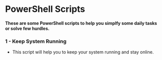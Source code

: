 # PowerShell Scripts
#### These are some PowerShell scripts to help you simplfy some daily tasks or solve few hurdles.

### 1 - Keep System Running
- This script will help you to keep your system running and stay online.
